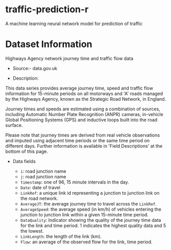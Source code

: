 # traffic-prediction-r
A machine learning neural network model for prediction of traffic

# Dataset Information
Highways Agency network journey time and traffic flow data

* Source:- data.gov.uk

* Description: 

This data series provides average journey time, speed and traffic flow
information for 15-minute periods on all motorways and 'A' roads
managed by the Highways Agency, known as the Strategic Road Network,
in England.

Journey times and speeds are estimated using a combination of sources,
including Automatic Number Plate Recognition (ANPR) cameras,
in-vehicle Global Positioning Systems (GPS) and inductive loops built
into the road surface.

Please note that journey times are derived from real vehicle
observations and imputed using adjacent time periods or the same time
period on different days. Further information is available in 'Field
Descriptions' at the bottom of this page.

* Data fields

	- `i`: road junction name
	- `j`: road junction name
	- `timestamp`: one of 96, 15 minute intervals in the day.
	- `Date`: date of travel
	- `LinkRef`: a unique link id representing a junction to junction 
      link on the road network.	
	- `AverageJT`: the average journey time to travel across the `LinkRef`.
	- `AverageSpeed`: the average speed (in km/h) of vehicles entering
      the junction to junction link within a given 15-minute time period.
	- `DataQuality`: Indicator showing the quality of the journey time
      data for the link and time period. 1 indicates the highest
      quality data and 5 the lowest.
	- `LinkLength`: the length of the link (km).
	- `Flow`: an average of the observed flow for the link, time period.
